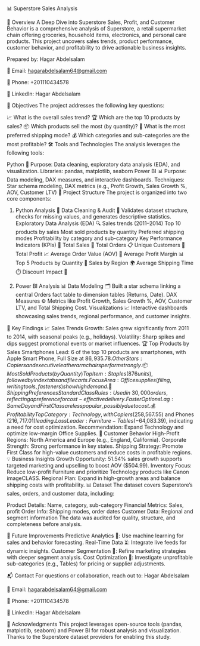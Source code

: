 📊 Superstore Sales Analysis

🌟 Overview
A Deep Dive into Superstore Sales, Profit, and Customer Behavior is a comprehensive analysis of Superstore, a retail supermarket chain offering groceries, household items, electronics, and personal care products. This project uncovers sales trends, product performance, customer behavior, and profitability to drive actionable business insights.

Prepared by: Hagar Abdelsalam

📧 Email: hagarabdelsalam64@gmail.com

📱 Phone: +201110434578

🔗 LinkedIn: Hagar Abdelsalam

🎯 Objectives
The project addresses the following key questions:

📈 What is the overall sales trend?
🏆 Which are the top 10 products by sales?
📦 Which products sell the most (by quantity)?
🚚 What is the most preferred shipping mode?
💰 Which categories and sub-categories are the most profitable?
🛠️ Tools and Technologies
The analysis leverages the following tools:

Python 🐍
Purpose: Data cleaning, exploratory data analysis (EDA), and visualization.
Libraries: pandas, matplotlib, seaborn
Power BI 📊
Purpose: Data modeling, DAX measures, and interactive dashboards.
Techniques: Star schema modeling, DAX metrics (e.g., Profit Growth, Sales Growth %, AOV, Customer LTV)
📂 Project Structure
The project is organized into two core components:

1. Python Analysis 🐍
Data Cleaning & Audit 🧹
Validates dataset structure, checks for missing values, and generates descriptive statistics.
Exploratory Data Analysis (EDA) 🔍
Sales trends (2011–2014)
Top 10 products by sales
Most sold products by quantity
Preferred shipping modes
Profitability by category and sub-category
Key Performance Indicators (KPIs) 📏
Total Sales 💸
Total Orders 📋
Unique Customers 👥
Total Profit 📈
Average Order Value (AOV) 🛒
Average Profit Margin 📊
Top 5 Products by Quantity 🥇
Sales by Region 🌍
Average Shipping Time ⏱️
Discount Impact 🎁


3. Power BI Analysis 📊
Data Modeling 🗂️
Built a star schema linking a central Orders fact table to dimension tables (Returns, Date).
DAX Measures ⚙️
Metrics like Profit Growth, Sales Growth %, AOV, Customer LTV, and Total Shipping Cost.
Visualizations 📈
Interactive dashboards showcasing sales trends, regional performance, and customer insights.

🔑 Key Findings
📈 Sales Trends
Growth: Sales grew significantly from 2011 to 2014, with seasonal peaks (e.g., holidays).
Volatility: Sharp spikes and dips suggest promotional events or market influences.
🏆 Top Products by Sales
Smartphones Lead: 6 of the top 10 products are smartphones, with Apple Smart Phone, Full Size at $86,935.78.
Other Stars: Copiers and executive leather armchairs perform strongly.
📦 Most Sold Products (by Quantity)
Top Item: Staples (876 units), followed by index tabs and file carts.
Focus Area: Office supplies (filing, writing tools, fasteners) show high demand.
🚚 Shipping Preferences
Standard Class Rules: Used in ~30,000 orders, reflecting a preference for cost-effective delivery.
Faster Options Lag: Same Day and First Class are less popular, possibly due to cost.
💰 Profitability
Top Category: Technology, with Copiers ($258,567.55) and Phones ($216,717.01) leading.
Loss Leader: Furniture - Tables (-$64,083.39), indicating a need for cost optimization.
Recommendation: Expand Technology and optimize low-margin Office Supplies.
👥 Customer Behavior
High-Profit Regions: North America and Europe (e.g., England, California).
Corporate Strength: Strong performance in key states.
Shipping Strategy: Promote First Class for high-value customers and reduce costs in profitable regions.
💡 Business Insights
Growth Opportunity: 51.54% sales growth supports targeted marketing and upselling to boost AOV ($504.99).
Inventory Focus: Reduce low-profit Furniture and prioritize Technology products like Canon imageCLASS.
Regional Plan: Expand in high-growth areas and balance shipping costs with profitability.
📊 Dataset
The dataset covers Superstore’s sales, orders, and customer data, including:

Product Details: Name, category, sub-category
Financial Metrics: Sales, profit
Order Info: Shipping modes, order dates
Customer Data: Regional and segment information
The data was audited for quality, structure, and completeness before analysis.


🌱 Future Improvements
Predictive Analytics 🔮: Use machine learning for sales and behavior forecasting.
Real-Time Data ⏳: Integrate live feeds for dynamic insights.
Customer Segmentation 👤: Refine marketing strategies with deeper segment analysis.
Cost Optimization 💸: Investigate unprofitable sub-categories (e.g., Tables) for pricing or supplier adjustments.

📬 Contact
For questions or collaboration, reach out to:
Hagar Abdelsalam

📧 Email: hagarabdelsalam64@gmail.com

📱 Phone: +201110434578

🔗 LinkedIn: Hagar Abdelsalam

🙏 Acknowledgments
This project leverages open-source tools (pandas, matplotlib, seaborn) and Power BI for robust analysis and visualization. Thanks to the Superstore dataset providers for enabling this study.
